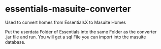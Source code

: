 # essentials-masuite-converter
Used to convert homes from EssentialsX to Masuite Homes

Put the userdata Folder of Essentials into the same Folder as the converter .jar file and run. 
You will get a sql File you can import into the masuite database.

